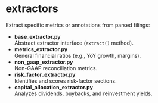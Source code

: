 # extractors

Extract specific metrics or annotations from parsed filings:

- **base_extractor.py**  
  Abstract extractor interface (`extract()` method).
- **metrics_extractor.py**  
  General financial ratios (e.g., YoY growth, margins).
- **non_gaap_extractor.py**  
  Non-GAAP reconciliation metrics.
- **risk_factor_extractor.py**  
  Identifies and scores risk-factor sections.
- **capital_allocation_extractor.py**  
  Analyzes dividends, buybacks, and reinvestment yields.